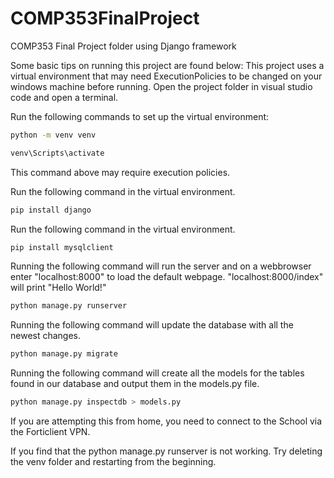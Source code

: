 # COMP353FinalProject
COMP353 Final Project folder using Django framework


Some basic tips on running this project are found below: 
This project uses a virtual environment that may need ExecutionPolicies to be changed on your windows machine before running.
Open the project folder in visual studio code and open a terminal. 

Run the following commands to set up the virtual environment: 
```bash
python -m venv venv
```
```bash
venv\Scripts\activate
```
This command above may require execution policies. 

Run the following command in the virtual environment.
```bash
pip install django
```

Run the following command in the virtual environment.
```bash
pip install mysqlclient
```

Running the following command will run the server and on a webbrowser enter "localhost:8000" to load the default webpage. 
                                                                         "localhost:8000/index" will print "Hello World!"

```bash
python manage.py runserver
```

Running the following command will update the database with all the newest changes.

```bash
python manage.py migrate
```

Running the following command will create all the models for the tables found in our database and output them in the models.py file.

```bash
python manage.py inspectdb > models.py
```

If you are attempting this from home, you need to connect to the School via the Forticlient VPN. 

If you find that the python manage.py runserver is not working. Try deleting the venv folder and restarting from the beginning. 
